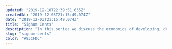 ```yaml
---
updated: "2019-12-18T22:39:51.635Z"
createdAt: "2019-12-03T21:15:49.074Z"
date: "2019-12-03T21:15:49.074Z"
title: "Signum Cents"
description: "In this series we discuss the economics of developing, deploying, and maintaining trading signals based on Artificial Intelligence (AI) and Machine Learning (ML). When should you build and when should you buy? Read on!"
slug: "signum-cents"
color: "#93CFDC"
---
```

